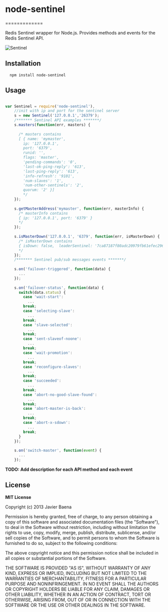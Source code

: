 # node-sentinel
=============

Redis Sentinel wrapper for Node.js.
Provides methods and events for the Redis Sentinel API.

![Sentinel](https://raw.github.com/JvrBaena/node-sentinel/master/stuff/sentinel.gif)


## Installation
```
  npm install node-sentinel
```  
## Usage

```javascript

var Sentinel = require('node-sentinel'),
    //init with ip and port for the sentinel server
    s = new Sentinel('127.0.0.1','26379');
    /******* Sentinel API examples *******/
    s.masters(function(err, masters) {
    
      /* masters contains
      [ { name: 'mymaster',
        ip: '127.0.0.1',
        port: '6379',
        runid: '',
        flags: 'master',
        'pending-commands': '0',
        'last-ok-ping-reply': '613',
        'last-ping-reply': '613',
        'info-refresh': '9101',
        'num-slaves': '1',
        'num-other-sentinels': '2',
        quorum: '2' }]    
        */
    });
    
    s.getMasterAddress('mymaster', function(err, masterInfo) {
      /* masterInfo contains
      { ip: '127.0.0.1', port: '6379' }
      */
    });
    
    s.isMasterDown('127.0.0.1', '6379', function(err, isMasterDown) {
      /* isMasterDown contains
      { isDown: false,  leaderSentinel: '7ca87187f80adc20979fb61efec296f965bee515' }
      */
    });
    /******* Sentinel pub/sub messages events *******/
    
    s.on('failover-triggered', function(data) {
      ...
    });
    
    s.on('failover-status', function(data) {
      switch(data.status) {
        case 'wait-start':
          ...
        break;
        case 'selecting-slave':
          ...
        break;
        case 'slave-selected':
          ...
        break;
        case 'sent-slaveof-noone':
          ...
        break;
        case 'wait-promotion':
          ...
        break;
        case 'reconfigure-slaves':
          ...
        break;
        case 'succeeded':
          ...
        break;
        case 'abort-no-good-slave-found':
          ...
        break;
        case 'abort-master-is-back':
          ...
        break;
        case 'abort-x-sdown':
          ...
        break;
      }
    });
    
    s.on('switch-master', function(event) {
      ...
    });

```
**TODO: Add description for each API method and each event**



## License

**MIT License**

Copyright (c) 2013 Javier Baena

Permission is hereby granted, free of charge, to any person obtaining a copy of this software and associated documentation files (the "Software"), to deal in the Software without restriction, including without limitation the rights to use, copy, modify, merge, publish, distribute, sublicense, and/or sell copies of the Software, and to permit persons to whom the Software is furnished to do so, subject to the following conditions:

The above copyright notice and this permission notice shall be included in all copies or substantial portions of the Software.

THE SOFTWARE IS PROVIDED "AS IS", WITHOUT WARRANTY OF ANY KIND, EXPRESS OR IMPLIED, INCLUDING BUT NOT LIMITED TO THE WARRANTIES OF MERCHANTABILITY, FITNESS FOR A PARTICULAR PURPOSE AND NONINFRINGEMENT. IN NO EVENT SHALL THE AUTHORS OR COPYRIGHT HOLDERS BE LIABLE FOR ANY CLAIM, DAMAGES OR OTHER LIABILITY, WHETHER IN AN ACTION OF CONTRACT, TORT OR OTHERWISE, ARISING FROM, OUT OF OR IN CONNECTION WITH THE SOFTWARE OR THE USE OR OTHER DEALINGS IN THE SOFTWARE.
